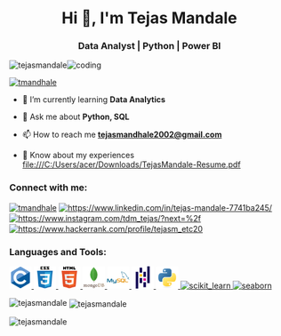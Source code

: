 <h1 align="center">Hi 👋, I'm Tejas Mandale</h1>
<h3 align="center">Data Analyst | Python | Power BI</h3>

<img align="right" alt="coding" width="400" src="https://encrypted-tbn0.gstatic.com/images?q=tbn:ANd9GcTV3XcOLfLcVgvZ7VLbcc8kkZMzK1mDo3EMRw&usqp=CAU">

<p align="left"> <img src="https://komarev.com/ghpvc/?username=tejasmandale&label=Profile%20views&color=0e75b6&style=flat" alt="tejasmandale" /> </p>

<p align="left"> <a href="https://twitter.com/tmandhale" target="blank"><img src="https://img.shields.io/twitter/follow/tmandhale?logo=twitter&style=for-the-badge" alt="tmandhale" /></a> </p>

- 🌱 I’m currently learning **Data Analytics**

- 💬 Ask me about **Python, SQL**

- 📫 How to reach me **tejasmandhale2002@gmail.com**

- 📄 Know about my experiences [file:///C:/Users/acer/Downloads/TejasMandale-Resume.pdf](file:///C:/Users/acer/Downloads/TejasMandale-Resume.pdf)

<h3 align="left">Connect with me:</h3>
<p align="left">
<a href="https://twitter.com/tmandhale" target="blank"><img align="center" src="https://raw.githubusercontent.com/rahuldkjain/github-profile-readme-generator/master/src/images/icons/Social/twitter.svg" alt="tmandhale" height="30" width="40" /></a>
<a href="https://linkedin.com/in/https://www.linkedin.com/in/tejas-mandale-7741ba245/" target="blank"><img align="center" src="https://raw.githubusercontent.com/rahuldkjain/github-profile-readme-generator/master/src/images/icons/Social/linked-in-alt.svg" alt="https://www.linkedin.com/in/tejas-mandale-7741ba245/" height="30" width="40" /></a>
<a href="https://instagram.com/https://www.instagram.com/tdm_tejas/?next=%2f" target="blank"><img align="center" src="https://raw.githubusercontent.com/rahuldkjain/github-profile-readme-generator/master/src/images/icons/Social/instagram.svg" alt="https://www.instagram.com/tdm_tejas/?next=%2f" height="30" width="40" /></a>
<a href="https://www.hackerrank.com/https://www.hackerrank.com/profile/tejasm_etc20" target="blank"><img align="center" src="https://raw.githubusercontent.com/rahuldkjain/github-profile-readme-generator/master/src/images/icons/Social/hackerrank.svg" alt="https://www.hackerrank.com/profile/tejasm_etc20" height="30" width="40" /></a>
</p>

<h3 align="left">Languages and Tools:</h3>
<p align="left"> <a href="https://www.cprogramming.com/" target="_blank" rel="noreferrer"> <img src="https://raw.githubusercontent.com/devicons/devicon/master/icons/c/c-original.svg" alt="c" width="40" height="40"/> </a> <a href="https://www.w3schools.com/css/" target="_blank" rel="noreferrer"> <img src="https://raw.githubusercontent.com/devicons/devicon/master/icons/css3/css3-original-wordmark.svg" alt="css3" width="40" height="40"/> </a> <a href="https://www.w3.org/html/" target="_blank" rel="noreferrer"> <img src="https://raw.githubusercontent.com/devicons/devicon/master/icons/html5/html5-original-wordmark.svg" alt="html5" width="40" height="40"/> </a> <a href="https://www.mongodb.com/" target="_blank" rel="noreferrer"> <img src="https://raw.githubusercontent.com/devicons/devicon/master/icons/mongodb/mongodb-original-wordmark.svg" alt="mongodb" width="40" height="40"/> </a> <a href="https://www.mysql.com/" target="_blank" rel="noreferrer"> <img src="https://raw.githubusercontent.com/devicons/devicon/master/icons/mysql/mysql-original-wordmark.svg" alt="mysql" width="40" height="40"/> </a> <a href="https://pandas.pydata.org/" target="_blank" rel="noreferrer"> <img src="https://raw.githubusercontent.com/devicons/devicon/2ae2a900d2f041da66e950e4d48052658d850630/icons/pandas/pandas-original.svg" alt="pandas" width="40" height="40"/> </a> <a href="https://www.python.org" target="_blank" rel="noreferrer"> <img src="https://raw.githubusercontent.com/devicons/devicon/master/icons/python/python-original.svg" alt="python" width="40" height="40"/> </a> <a href="https://scikit-learn.org/" target="_blank" rel="noreferrer"> <img src="https://upload.wikimedia.org/wikipedia/commons/0/05/Scikit_learn_logo_small.svg" alt="scikit_learn" width="40" height="40"/> </a> <a href="https://seaborn.pydata.org/" target="_blank" rel="noreferrer"> <img src="https://seaborn.pydata.org/_images/logo-mark-lightbg.svg" alt="seaborn" width="40" height="40"/> </a> </p>

<p><img align="left" src="https://github-readme-stats.vercel.app/api/top-langs?username=tejasmandale&show_icons=true&locale=en&layout=compact" alt="tejasmandale" /></p>

<p>&nbsp;<img align="center" src="https://github-readme-stats.vercel.app/api?username=tejasmandale&show_icons=true&locale=en" alt="tejasmandale" /></p>

<p><img align="center" src="https://github-readme-streak-stats.herokuapp.com/?user=tejasmandale&" alt="tejasmandale" /></p>
